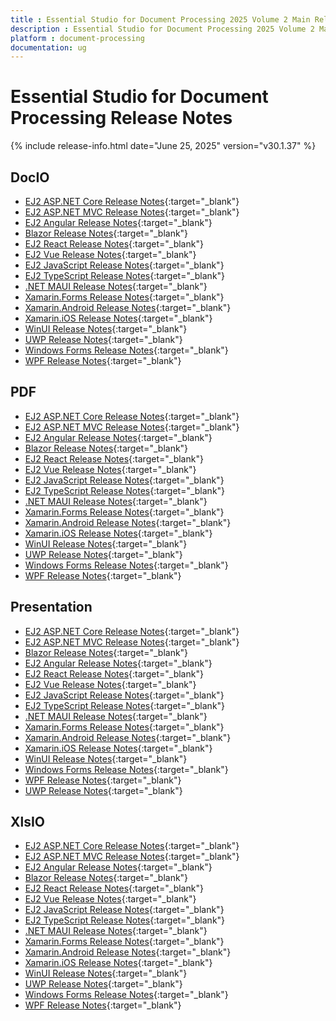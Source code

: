 ```yaml
---
title : Essential Studio for Document Processing 2025 Volume 2 Main Release Release Notes  
description : Essential Studio for Document Processing 2025 Volume 2 Main Release Release Notes  
platform : document-processing
documentation: ug
---
```


# Essential Studio for Document Processing  Release Notes  

{% include release-info.html date="June 25, 2025" version="v30.1.37" %} 

## DocIO

* [EJ2 ASP.NET Core Release Notes](https://ej2.syncfusion.com/aspnetcore/documentation/release-notes/30.1.37#docio){:target="_blank"}
* [EJ2 ASP.NET MVC Release Notes](https://ej2.syncfusion.com/aspnetmvc/documentation/release-notes/30.1.37#docio){:target="_blank"}
* [EJ2 Angular Release Notes](https://ej2.syncfusion.com/angular/documentation/release-notes/30.1.37#docio){:target="_blank"}
* [Blazor Release Notes](https://blazor.syncfusion.com/documentation/release-notes/30.1.37#docio){:target="_blank"}
* [EJ2 React Release Notes](https://ej2.syncfusion.com/react/documentation/release-notes/30.1.37#docio){:target="_blank"}
* [EJ2 Vue  Release Notes](https://ej2.syncfusion.com/vue/documentation/release-notes/30.1.37#docio){:target="_blank"}
* [EJ2 JavaScript Release Notes](https://ej2.syncfusion.com/javascript/documentation/release-notes/30.1.37#docio){:target="_blank"}
* [EJ2 TypeScript Release Notes](https://ej2.syncfusion.com/documentation/release-notes/30.1.37#docio){:target="_blank"}
* [.NET MAUI Release Notes](/maui/release-notes/v30.1.37#docio){:target="_blank"}
* [Xamarin.Forms Release Notes](/xamarin/release-notes/v30.1.37#docio){:target="_blank"}
* [Xamarin.Android Release Notes](/xamarin-android/release-notes/v30.1.37#docio){:target="_blank"}
* [Xamarin.iOS Release Notes](/xamarin-ios/release-notes/v30.1.37#docio){:target="_blank"}
* [WinUI Release Notes](/winui/release-notes/v30.1.37#docio){:target="_blank"}
* [UWP Release Notes](/uwp/release-notes/v30.1.37#docio){:target="_blank"}
* [Windows Forms Release Notes](/windowsforms/release-notes/v30.1.37#docio){:target="_blank"}
* [WPF Release Notes](/wpf/release-notes/v30.1.37#docio){:target="_blank"}



## PDF

* [EJ2 ASP.NET Core Release Notes](https://ej2.syncfusion.com/aspnetcore/documentation/release-notes/30.1.37#pdf){:target="_blank"}
* [EJ2 ASP.NET MVC Release Notes](https://ej2.syncfusion.com/aspnetmvc/documentation/release-notes/30.1.37#pdf){:target="_blank"}
* [EJ2 Angular Release Notes](https://ej2.syncfusion.com/angular/documentation/release-notes/30.1.37#pdf){:target="_blank"}
* [Blazor Release Notes](https://blazor.syncfusion.com/documentation/release-notes/30.1.37#pdf){:target="_blank"}
* [EJ2 React Release Notes](https://ej2.syncfusion.com/react/documentation/release-notes/30.1.37#pdf){:target="_blank"}
* [EJ2 Vue  Release Notes](https://ej2.syncfusion.com/vue/documentation/release-notes/30.1.37#pdf){:target="_blank"}
* [EJ2 JavaScript Release Notes](https://ej2.syncfusion.com/javascript/documentation/release-notes/30.1.37#pdf){:target="_blank"}
* [EJ2 TypeScript Release Notes](https://ej2.syncfusion.com/documentation/release-notes/30.1.37#pdf){:target="_blank"}
* [.NET MAUI Release Notes](/maui/release-notes/v30.1.37#pdf){:target="_blank"}
* [Xamarin.Forms Release Notes](/xamarin/release-notes/v30.1.37#pdf){:target="_blank"}
* [Xamarin.Android Release Notes](/xamarin-android/release-notes/v30.1.37#pdf){:target="_blank"}
* [Xamarin.iOS Release Notes](/xamarin-ios/release-notes/v30.1.37#pdf){:target="_blank"}
* [WinUI Release Notes](/winui/release-notes/v30.1.37#pdf){:target="_blank"}
* [UWP Release Notes](/uwp/release-notes/v30.1.37#pdf){:target="_blank"}
* [Windows Forms Release Notes](/windowsforms/release-notes/v30.1.37#pdf){:target="_blank"}
* [WPF Release Notes](/wpf/release-notes/v30.1.37#pdf){:target="_blank"}


## Presentation

* [EJ2 ASP.NET Core Release Notes](https://ej2.syncfusion.com/aspnetcore/documentation/release-notes/30.1.37#presentation){:target="_blank"}
* [EJ2 ASP.NET MVC Release Notes](https://ej2.syncfusion.com/aspnetmvc/documentation/release-notes/30.1.37#presentation){:target="_blank"}
* [Blazor Release Notes](https://blazor.syncfusion.com/documentation/release-notes/30.1.37#presentation){:target="_blank"}
* [EJ2 Angular Release Notes](https://ej2.syncfusion.com/angular/documentation/release-notes/30.1.37#presentation){:target="_blank"}
* [EJ2 React Release Notes](https://ej2.syncfusion.com/react/documentation/release-notes/30.1.37#presentation){:target="_blank"}
* [EJ2 Vue  Release Notes](https://ej2.syncfusion.com/vue/documentation/release-notes/30.1.37#presentation){:target="_blank"}
* [EJ2 JavaScript Release Notes](https://ej2.syncfusion.com/javascript/documentation/release-notes/30.1.37#presentation){:target="_blank"}
* [EJ2 TypeScript Release Notes](https://ej2.syncfusion.com/documentation/release-notes/30.1.37#presentation){:target="_blank"}
* [.NET MAUI Release Notes](/maui/release-notes/v30.1.37#presentation){:target="_blank"}
* [Xamarin.Forms Release Notes](/xamarin/release-notes/v30.1.37#presentation){:target="_blank"}
* [Xamarin.Android Release Notes](/xamarin-android/release-notes/v30.1.37#presentation){:target="_blank"}
* [Xamarin.iOS Release Notes](/xamarin-ios/release-notes/v30.1.37#presentation){:target="_blank"}
* [WinUI Release Notes](/winui/release-notes/v30.1.37#presentation){:target="_blank"}
* [Windows Forms Release Notes](/windowsforms/release-notes/v30.1.37#presentation){:target="_blank"}
* [WPF Release Notes](/wpf/release-notes/v30.1.37#presentation){:target="_blank"}
* [UWP Release Notes](/uwp/release-notes/v30.1.37#presentation){:target="_blank"}



## XlsIO

* [EJ2 ASP.NET Core Release Notes](https://ej2.syncfusion.com/aspnetcore/documentation/release-notes/30.1.37#xlsio){:target="_blank"}
* [EJ2 ASP.NET MVC Release Notes](https://ej2.syncfusion.com/aspnetmvc/documentation/release-notes/30.1.37#xlsio){:target="_blank"}
* [EJ2 Angular Release Notes](https://ej2.syncfusion.com/angular/documentation/release-notes/30.1.37#xlsio){:target="_blank"}
* [Blazor Release Notes](https://blazor.syncfusion.com/documentation/release-notes/30.1.37#xlsio){:target="_blank"}
* [EJ2 React Release Notes](https://ej2.syncfusion.com/react/documentation/release-notes/30.1.37#xlsio){:target="_blank"}
* [EJ2 Vue  Release Notes](https://ej2.syncfusion.com/vue/documentation/release-notes/30.1.37#xlsio){:target="_blank"}
* [EJ2 JavaScript Release Notes](https://ej2.syncfusion.com/javascript/documentation/release-notes/30.1.37#xlsio){:target="_blank"}
* [EJ2 TypeScript Release Notes](https://ej2.syncfusion.com/documentation/release-notes/30.1.37#xlsio){:target="_blank"}
* [.NET MAUI Release Notes](/maui/release-notes/v30.1.37#xlsio){:target="_blank"}
* [Xamarin.Forms Release Notes](/xamarin/release-notes/v30.1.37#xlsio){:target="_blank"}
* [Xamarin.Android Release Notes](/xamarin-android/release-notes/v30.1.37#xlsio){:target="_blank"}
* [Xamarin.iOS Release Notes](/xamarin-ios/release-notes/v30.1.37#xlsio){:target="_blank"}
* [WinUI Release Notes](/winui/release-notes/v30.1.37#xlsio){:target="_blank"}
* [UWP Release Notes](/uwp/release-notes/v30.1.37#xlsio){:target="_blank"}
* [Windows Forms Release Notes](/windowsforms/release-notes/v30.1.37#xlsio){:target="_blank"}
* [WPF Release Notes](/wpf/release-notes/v30.1.37#xlsio){:target="_blank"}

